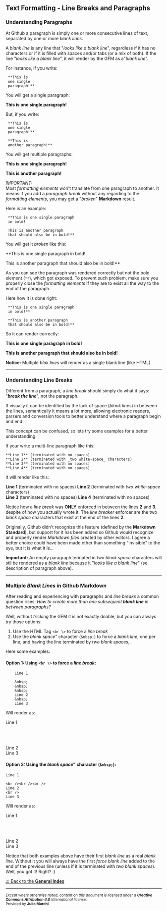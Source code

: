 ## Text Formatting - Line Breaks and Paragraphs

### Understanding Paragraphs

At Github a paragraph is simply one or more consecutive lines of text, separated by one or more _blank lines_.  

A _blank line_ is any line that "_looks like a blank line_", regardless if it has no characters or if it is filled with spaces and/or tabs (or a mix of both). If the line "_looks like a blank line_", it will render by the GFM as a"_blank line_".

For instance, if you write:

     **This is 
     one single
     paragraph!**

You will get a single paragraph:

**This is 
one single
paragraph!**

But, if you write:

     **This is 
     one single
     paragraph!**
     
     **This is 
     another paragraph!**
     
You will get multiple paragraphs:

**This is 
one single
paragraph!**
     
**This is 
another paragraph!**

*IMPORTANT:*  
Most _formatting elements_ won't translate from one paragraph to another. It means if you add a _paragraph break_ without any regarding to the _formatting elements_, you may get a "_broken_" **Markdown** result.

Here is an example:

     **This is one single paragraph 
     in bold! 
     
     This is another paragraph 
     that should also be in bold!**
     
You will get it _broken_ like this:

**This is one single paragraph 
in bold! 
     
This is another paragraph 
that should also be in bold!**
     
As you can see the paragraph was rendered correctly but not the bold element (<code>\*\*</code>), which got exposed. To prevent such problem, make sure you properly close the _formatting elements_ if they are to exist all the way to the end of the paragraph.

Here how it is done right:

     **This is one single paragraph 
     in bold!**
     
     **This is another paragraph 
     that should also be in bold!**
     
So it can render correctly:

**This is one single paragraph 
in bold!**

**This is another paragraph 
that should also be in bold!**

**Notice:** Multiple _blak lines_ will render as a single blank line (like HTML).

- - -

### Understanding Line Breaks

Different from a paragraph, a _line break_ should simply do what it says: "**_break the line_**", not the paragraph.

If visually it can be identified by the lack of space (_blank lines_) in between the lines, semantically it means a lot more, allowing electronic readers, parsers and conversion tools to better understand where a paragraph begin and end.
  
This concept can be confused, so lets try some examples for a better understanding.

If your write a multi-line paragraph like this:

    **Line 1** (terminated with no spaces)
    **Line 2** (terminated with _two white-space_ characters)  
    **Line 3** (terminated with no spaces)
    **Line 4** (terminated with no spaces)

It will render like this:

**Line 1** (terminated with no spaces)
**Line 2** (terminated with _two white-space_ characters)  
**Line 3** (terminated with no spaces)
**Line 4** (terminated with no spaces)

Notice how a _line break_ was **ONLY** enforced in between the lines **2** and **3**, despite of how you actually wrote it. The _line breaker_ enforcer are the two _blank space_ characters that exist at the end of the lines **2**. 

Originally, Github didn't recognize this feature (defined by the **Markdown Standard**), but support for it has been added so Github would recognize and properly render _Markdown files_ created by other editors. I agree a better choice could have been made other than something "invisible" to the eye, but it is what it is...

**Important:** An empty paragraph terinated in two _blank space_ characters will stil be rendered as a _blank line_ because it "_looks like a blank line_" (se description of paragraph above).

- - - 

### Multiple _Blank Lines_ in Github Markdown

After reading and experiencing with paragraphs and _line breaks_ a common question rises: _How to create more than one subsequent **blank line** in between paragraphs?_

Well, without _tricking_ the GFM it is not exactly doable, but you can always try those options:

1. Use the HTML Tag <code>&lt;br \\&gt;</code> to force a _line break_ 
2. Use the _blank space_" character (<code>\&nbsp;</code>) to force a _blank line_, one per line, and having the line terminated by _two blank spaces_,.
 
Here some examples:

#### Option 1: Using <code>&lt;br \\&gt;</code> to force a _line break_:

        Line 1
        
        &nbsp;  
        &nbsp;  
        &nbsp;  
        Line 2
        &nbsp;  
        Line 3

Will render as:

Line 1

&nbsp;  
&nbsp;  
&nbsp;  
Line 2
&nbsp;  
Line 3

#### Option 2: Using the _blank space_" character (<code>\&nbsp;</code>):

    Line 1
    
    <br /><br /><br />
    Line 2
    <br />
    Line 3

Will render as:

Line 1

<br /><br /><br />
Line 2
<br />
Line 3

Notice that both examples above have their first _blank line_ as a real _blank line_. Without it you will always have the first _force blank line_ added to the end of the previous line (unless if it is terminated with _two blank spaces_). Well, you got it! Right? :)


[🔙 Back to the **General Index**](README.md#general-index)

- - - 
<sup>
<i>Except where otherwise noted, content on this document is licensed under a <b>Creative Commons Attribution 4.0</b> International license</i>.<br />
Provided by <b>Julio Marchi</b>
</sup>
